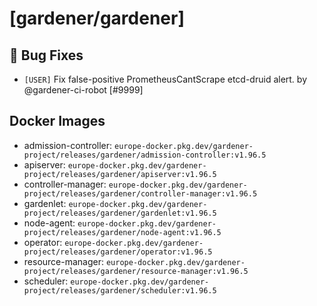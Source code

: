 # [gardener/gardener]

## 🐛 Bug Fixes

- `[USER]` Fix false-positive PrometheusCantScrape etcd-druid alert.  by @gardener-ci-robot [#9999]

## Docker Images
- admission-controller: `europe-docker.pkg.dev/gardener-project/releases/gardener/admission-controller:v1.96.5`
- apiserver: `europe-docker.pkg.dev/gardener-project/releases/gardener/apiserver:v1.96.5`
- controller-manager: `europe-docker.pkg.dev/gardener-project/releases/gardener/controller-manager:v1.96.5`
- gardenlet: `europe-docker.pkg.dev/gardener-project/releases/gardener/gardenlet:v1.96.5`
- node-agent: `europe-docker.pkg.dev/gardener-project/releases/gardener/node-agent:v1.96.5`
- operator: `europe-docker.pkg.dev/gardener-project/releases/gardener/operator:v1.96.5`
- resource-manager: `europe-docker.pkg.dev/gardener-project/releases/gardener/resource-manager:v1.96.5`
- scheduler: `europe-docker.pkg.dev/gardener-project/releases/gardener/scheduler:v1.96.5`
